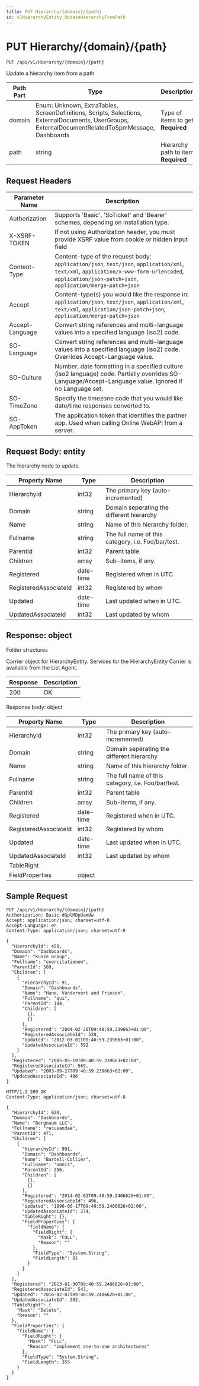 ```yaml
---
title: PUT Hierarchy/{domain}/{path}
id: v1HierarchyEntity_UpdateHierarchyFromPath
---
```


# PUT Hierarchy/{domain}/{path}

```http
PUT /api/v1/Hierarchy/{domain}/{path}
```

Update a hierarchy item from a path






| Path Part | Type | Description |
|-----------|------|-------------|
| domain | Enum: Unknown, ExtraTables, ScreenDefinitions, Scripts, Selections, ExternalDocuments, UserGroups, ExternalDocumentRelatedToSpmMessage, Dashboards | Type of items to get **Required** |
| path | string | Hierarchy path to item **Required** |



## Request Headers

| Parameter Name | Description |
|----------------|-------------|
| Authorization  | Supports 'Basic', 'SoTicket' and 'Bearer' schemes, depending on installation type. |
| X-XSRF-TOKEN   | If not using Authorization header, you must provide XSRF value from cookie or hidden input field |
| Content-Type | Content-type of the request body: `application/json`, `text/json`, `application/xml`, `text/xml`, `application/x-www-form-urlencoded`, `application/json-patch+json`, `application/merge-patch+json` |
| Accept         | Content-type(s) you would like the response in: `application/json`, `text/json`, `application/xml`, `text/xml`, `application/json-patch+json`, `application/merge-patch+json` |
| Accept-Language | Convert string references and multi-language values into a specified language (iso2) code. |
| SO-Language | Convert string references and multi-language values into a specified language (iso2) code. Overrides Accept-Language value. |
| SO-Culture | Number, date formatting in a specified culture (iso2 language) code. Partially overrides SO-Language/Accept-Language value. Ignored if no Language set. |
| SO-TimeZone | Specify the timezone code that you would like date/time responses converted to. |
| SO-AppToken | The application token that identifies the partner app. Used when calling Online WebAPI from a server. |

## Request Body: entity  

The hierarchy node to update. 

| Property Name | Type |  Description |
|----------------|------|--------------|
| HierarchyId | int32 | The primary key (auto-incremented) |
| Domain | string | Domain seperating the different hierarchy |
| Name | string | Name of this hierarchy folder. |
| Fullname | string | The full name of this category, i.e. Foo/bar/test. |
| ParentId | int32 | Parent table |
| Children | array | Sub-items, if any. |
| Registered | date-time | Registered when  in UTC. |
| RegisteredAssociateId | int32 | Registered by whom |
| Updated | date-time | Last updated when  in UTC. |
| UpdatedAssociateId | int32 | Last updated by whom |


## Response: object

Folder structures



Carrier object for HierarchyEntity.
Services for the HierarchyEntity Carrier is available from the <see cref="T:SuperOffice.CRM.Services.IListAgent">List Agent</see>.

| Response | Description |
|----------------|-------------|
| 200 | OK |

Response body: object

| Property Name | Type |  Description |
|----------------|------|--------------|
| HierarchyId | int32 | The primary key (auto-incremented) |
| Domain | string | Domain seperating the different hierarchy |
| Name | string | Name of this hierarchy folder. |
| Fullname | string | The full name of this category, i.e. Foo/bar/test. |
| ParentId | int32 | Parent table |
| Children | array | Sub-items, if any. |
| Registered | date-time | Registered when  in UTC. |
| RegisteredAssociateId | int32 | Registered by whom |
| Updated | date-time | Last updated when  in UTC. |
| UpdatedAssociateId | int32 | Last updated by whom |
| TableRight |  |  |
| FieldProperties | object |  |

## Sample Request

```http!
PUT /api/v1/Hierarchy/{domain}/{path}
Authorization: Basic dGplMDpUamUw
Accept: application/json; charset=utf-8
Accept-Language: en
Content-Type: application/json; charset=utf-8

{
  "HierarchyId": 458,
  "Domain": "Dashboards",
  "Name": "Kunze Group",
  "Fullname": "exercitationem",
  "ParentId": 589,
  "Children": [
    {
      "HierarchyId": 91,
      "Domain": "Dashboards",
      "Name": "Hane, Vandervort and Friesen",
      "Fullname": "qui",
      "ParentId": 184,
      "Children": [
        {},
        {}
      ],
      "Registered": "2004-02-26T09:40:59.239663+01:00",
      "RegisteredAssociateId": 528,
      "Updated": "2012-03-01T09:40:59.239663+01:00",
      "UpdatedAssociateId": 592
    }
  ],
  "Registered": "2005-05-19T09:40:59.239663+02:00",
  "RegisteredAssociateId": 569,
  "Updated": "2003-09-27T09:40:59.239663+02:00",
  "UpdatedAssociateId": 486
}
```

```http_
HTTP/1.1 200 OK
Content-Type: application/json; charset=utf-8

{
  "HierarchyId": 620,
  "Domain": "Dashboards",
  "Name": "Bergnaum LLC",
  "Fullname": "recusandae",
  "ParentId": 471,
  "Children": [
    {
      "HierarchyId": 991,
      "Domain": "Dashboards",
      "Name": "Bartell-Collier",
      "Fullname": "omnis",
      "ParentId": 256,
      "Children": [
        {},
        {}
      ],
      "Registered": "2014-02-02T09:40:59.2406626+01:00",
      "RegisteredAssociateId": 496,
      "Updated": "1996-06-17T09:40:59.2406626+02:00",
      "UpdatedAssociateId": 274,
      "TableRight": {},
      "FieldProperties": {
        "fieldName": {
          "FieldRight": {
            "Mask": "FULL",
            "Reason": ""
          },
          "FieldType": "System.String",
          "FieldLength": 81
        }
      }
    }
  ],
  "Registered": "2013-01-30T09:40:59.2406626+01:00",
  "RegisteredAssociateId": 543,
  "Updated": "2016-02-07T09:40:59.2406626+01:00",
  "UpdatedAssociateId": 202,
  "TableRight": {
    "Mask": "Delete",
    "Reason": ""
  },
  "FieldProperties": {
    "fieldName": {
      "FieldRight": {
        "Mask": "FULL",
        "Reason": "implement one-to-one architectures"
      },
      "FieldType": "System.String",
      "FieldLength": 355
    }
  }
}
```
